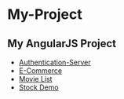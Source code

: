 # My-Project
## My AngularJS Project
* [Authentication-Server](https://salty-harbor-10791.herokuapp.com/#!/)
* [E-Commerce](https://calm-atoll-52498.herokuapp.com/)
* [Movie List](https://rocky-shelf-36998.herokuapp.com/)
* [Stock Demo](https://evening-stream-25294.herokuapp.com/)
